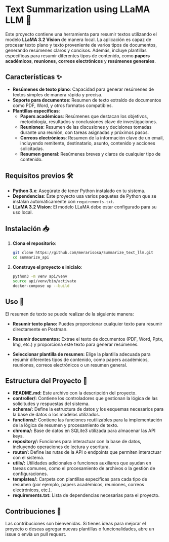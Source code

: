 # Text Summarization using LLaMA LLM 🚀

Este proyecto contiene una herramienta para resumir textos utilizando el modelo **LLaMA 3.2 Vision** de manera local. La aplicación es capaz de procesar texto plano y texto proveniente de varios tipos de documentos, generando resúmenes claros y concisos. Además, incluye plantillas específicas para resumir diferentes tipos de contenido, como **papers académicos**, **reuniones**, **correos electrónicos** y **resúmenes generales**.

## Características ✨

- **Resúmenes de texto plano**: Capacidad para generar resúmenes de textos simples de manera rápida y precisa.
- **Soporte para documentos**: Resumen de texto extraído de documentos como PDF, Word, y otros formatos compatibles.
- **Plantillas específicas**:
  - **Papers académicos**: Resúmenes que destacan los objetivos, metodología, resultados y conclusiones clave de investigaciones.
  - **Reuniones**: Resumen de las discusiones y decisiones tomadas durante una reunión, con tareas asignadas y próximos pasos.
  - **Correos electrónicos**: Resumen de la información clave de un email, incluyendo remitente, destinatario, asunto, contenido y acciones solicitadas.
  - **Resumen general**: Resúmenes breves y claros de cualquier tipo de contenido.

## Requisitos previos 🛠️

- **Python 3.x**: Asegúrate de tener Python instalado en tu sistema.
- **Dependencias**: Este proyecto usa varios paquetes de Python que se instalan automáticamente con `requirements.txt`.
- **LLaMA 3.2 Vision**: El modelo LLaMA debe estar configurado para su uso local.

## Instalación 📥

1. **Clona el repositorio**:
   ```bash
   git clone https://github.com/merarisosa/Summarize_text_llm.git
   cd summarize_api

2. **Construye el proyecto e inicialo**:
   ```bash
   python3 -m venv api/venv
   source api/venv/bin/activate
   docker-compose up --build

## Uso 📝

El resumen de texto se puede realizar de la siguiente manera:

   - **Resumir texto plano:**
        Puedes proporcionar cualquier texto para resumir directamente en Postman.

   - **Resumir documentos:**
        Extrae el texto de documentos (PDF, Word, Pptx, Img, etc.) y proporciona este texto para generar resúmenes.

   - **Seleccionar plantilla de resumen:**
        Elige la plantilla adecuada para resumir diferentes tipos de contenido, como papers académicos, reuniones, correos electrónicos o un resumen general.

## Estructura del Proyecto 📂

- **README.md:** Este archivo con la descripción del proyecto.
- **controller/:** Contiene los controladores que gestionan la lógica de las solicitudes y respuestas del sistema.
- **schema/:** Define la estructura de datos y los esquemas necesarios para la base de datos o los modelos utilizados.
- **functions/:** Contiene las funciones reutilizables para la implementación de la lógica de resumen y procesamiento de texto.
- **chroma/:** Base de datos en SQLite3 utilizada para almacenar las API keys.
- **repository/:** Funciones para interactuar con la base de datos, incluyendo operaciones de lectura y escritura.
- **router/:** Define las rutas de la API o endpoints que permiten interactuar con el sistema.
- **utils/:** Utilidades adicionales o funciones auxiliares que ayudan en tareas comunes, como el procesamiento de archivos o la gestión de configuraciones.
- **templates/:** Carpeta con plantillas específicas para cada tipo de resumen (por ejemplo, papers académicos, reuniones, correos electrónicos, etc.).
- **requirements.txt:** Lista de dependencias necesarias para el proyecto.

## Contribuciones 🤝

Las contribuciones son bienvenidas. Si tienes ideas para mejorar el proyecto o deseas agregar nuevas plantillas o funcionalidades, abre un issue o envía un pull request.
   
   
